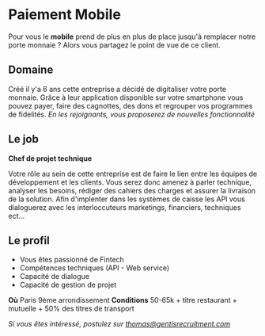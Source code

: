 # Paiement Mobile #

 Pour vous le **mobile** prend de plus en plus de place jusqu'à remplacer notre porte monnaie ? Alors vous partagez le point de vue de ce client.

## Domaine ##

 Créé il y'a 6 ans cette entreprise a décidé de digitaliser votre porte monnaie. Grâce à leur application disponible sur votre smartphone vous pouvez payer, faire des cagnottes, des dons et regrouper vos programmes de fidelités. *En les rejoignants, vous proposerez de nouvelles fonctionnalité*

## Le job ## 

**Chef de projet technique**

Votre rôle au sein de cette entreprise est de faire le lien entre les équipes de développement et les clients. Vous serez donc amenez à parler technique, analyser les besoins, rédiger des cahiers des charges et assurer la livraison de la solution. Afin d'implenter dans les systèmes de caisse les API vous dialoguerez avec les interloccuteurs marketings, financiers, techniques ect... 
 
 ## Le profil ## 
 
* Vous êtes passionné de Fintech
* Compétences techniques (API - Web service)
* Capacité de dialogue 
* Capacité de gestion de projet

**Où** Paris 9ème arrondissement 
**Conditions** 50-65k + titre restaurant + mutuelle + 50% des titres de transport

*Si vous êtes intéressé, postulez sur thomas@gentisrecruitment.com*
 
